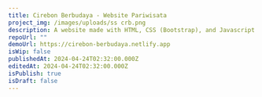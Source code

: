 ```yaml
---
title: Cirebon Berbudaya - Website Pariwisata
project_img: /images/uploads/ss crb.png
description: A website made with HTML, CSS (Bootstrap), and Javascript. I made this website along with my team for a web design competition, and I worked on the website's Frontend.
repoUrl: ""
demoUrl: https://cirebon-berbudaya.netlify.app
isWip: false
publishedAt: 2024-04-24T02:32:00.000Z
editedAt: 2024-04-24T02:32:00.000Z
isPublish: true
isDraft: false
---
```

